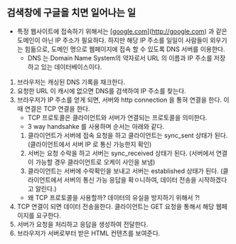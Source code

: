 ## 검색창에 구글을 치면 일어나는 일

- 특정 웹사이트에 접속하기 위해서는 [[google.com](http://google.com/)](http://google.com) 과 같은 도메인이 아닌 IP 주소가 필요하다. 하지만 해당 IP 주소를 일일이 사람들이 외우기는 힘듦으로, 도메인 명으로 웹페이지에 접속 할 수 있도록 DNS 서버를 이용한다.
  - DNS 는 Domain Name System의 약자로서 URL 의 이름과 IP 주소를 저장하고 있는 데이터베이스이다.

1. 브라우저는 캐싱된 DNS 기록을 채크한다.
2. 요청한 URL 이 캐시에 없으면 DNS를 검색하여 IP 주소를 찾는다.
3. 브라우저가 IP 주소를 얻게 되면, 서버와 http connection 을 통혀 연결을 한다. 이 때 연결은 TCP 연결을 한다.
   - TCP 프로토콜은 클라이언트와 서버가 연결되는 프로토콜을 의미한다.
   - 3 way handsahke 를 사용하며 순서는 아래와 같다.
   1. 클라이언트가 서버에 접속 요청을 하고 클라이언트는 sync_sent 상태가 된다. (클라이언트에서 서버 IP 로 통신 가능한지 확인)
   2. 서버는 요청 수락을 하고 서버는 sync_received 상태가 된다. (서버에서 연결이 가능할 경우 클라이언트로 오케이 사인을 보냄)
   3. 클라이언트는 서버에 수락확인을 보내고 서버는 established 상태가 된다. (클라이언트에서 서버의 통신 가능 응답을 확ㅇ니하여, 데이터 전송을 시작하겠다고 알린다.)
   - 왜 TCP 프로토콜을 사용할까? 데이터의 유실을 방지하기 위해서 ?!
4. TCP 연결이 되면 데이터 전송을한다. 클라이언트는 GET 요청을 통해서 해당 웹페이지를 요구한다.
5. 서버가 요청을 처리하고 응답을 생성하여 전달한다.
6. 브라우저가 서버로부터 받은 HTML 컨텐츠를 보여준다.
